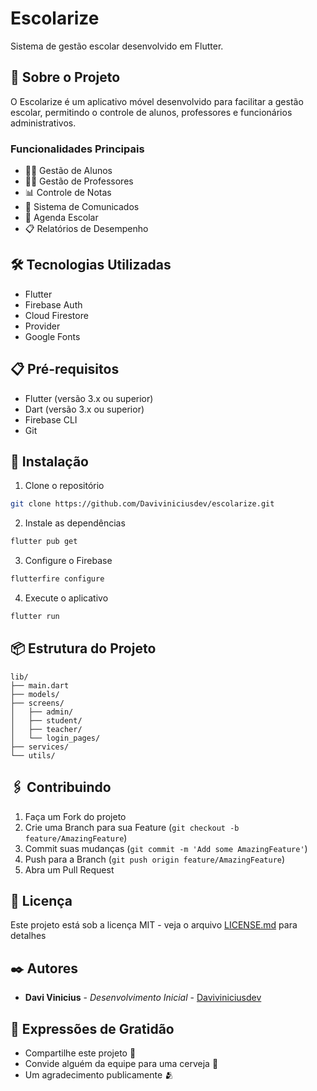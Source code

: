 # Escolarize

Sistema de gestão escolar desenvolvido em Flutter.

## 🚀 Sobre o Projeto

O Escolarize é um aplicativo móvel desenvolvido para facilitar a gestão escolar, permitindo o controle de alunos, professores e funcionários administrativos.

### Funcionalidades Principais

- 👨‍🎓 Gestão de Alunos
- 👨‍🏫 Gestão de Professores
- 📊 Controle de Notas
- 📝 Sistema de Comunicados
- 📅 Agenda Escolar
- 📋 Relatórios de Desempenho

## 🛠️ Tecnologias Utilizadas

- Flutter
- Firebase Auth
- Cloud Firestore
- Provider
- Google Fonts

## 📋 Pré-requisitos

- Flutter (versão 3.x ou superior)
- Dart (versão 3.x ou superior)
- Firebase CLI
- Git

## 🔧 Instalação

1. Clone o repositório
```bash
git clone https://github.com/Daviviniciusdev/escolarize.git
```

2. Instale as dependências
```bash
flutter pub get
```

3. Configure o Firebase
```bash
flutterfire configure
```

4. Execute o aplicativo
```bash
flutter run
```

## 📦 Estrutura do Projeto

```
lib/
├── main.dart
├── models/
├── screens/
│   ├── admin/
│   ├── student/
│   ├── teacher/
│   └── login_pages/
├── services/
└── utils/
```

## 🖇️ Contribuindo

1. Faça um Fork do projeto
2. Crie uma Branch para sua Feature (`git checkout -b feature/AmazingFeature`)
3. Commit suas mudanças (`git commit -m 'Add some AmazingFeature'`)
4. Push para a Branch (`git push origin feature/AmazingFeature`)
5. Abra um Pull Request

## 📄 Licença

Este projeto está sob a licença MIT - veja o arquivo [LICENSE.md](LICENSE.md) para detalhes

## ✒️ Autores

* **Davi Vinicius** - *Desenvolvimento Inicial* - [Daviviniciusdev](https://github.com/Daviviniciusdev)

## 🎁 Expressões de Gratidão

* Compartilhe este projeto 📢
* Convide alguém da equipe para uma cerveja 🍺
* Um agradecimento publicamente 🫂
